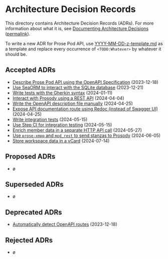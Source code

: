 # Architecture Decision Records

This directory contains Architecture Decision Records (ADRs).
For more information about what it is, see [Documenting Architecture Decisions][adr]
([permalink][adr-permalink]).

To write a new ADR for Prose Pod API, use [YYYY-MM-DD-z-template.md](./YYYY-MM-DD-z-template.md)
as a template and replace every occurrence of `<TODO:Whatever>` by whatever it should be.

## Accepted ADRs

- [Describe Prose Pod API using the OpenAPI Specification](./2023-12-18-a-describe-with-openapi.md) (2023-12-18)
- [Use SeaORM to interact with the SQLite database](./2023-12-21-a-use-sea-orm.md) (2023-12-21)
- [Write tests with the Gherkin syntax](./2024-01-11-a-write-tests-in-gherkin.md) (2024-01-11)
- [Interact with Prosody using a REST API](./2024-04-04-a-prosody-rest-api.md) (2024-04-04)
- [Write the OpenAPI description file manually](./2024-04-25-a-write-openapi-manually.md) (2024-04-25)
- [Expose API documentation route using Redoc (instead of Swagger UI)](./2024-04-25-b-use-redoc-instead-of-swagger-ui.md) (2024-04-25)
- [Write integration tests](./2024-05-15-a-integration-testing.md) (2024-05-15)
- [Use Step CI for integration testing](./2024-05-15-b-step-ci-for-integration-testing.md) (2024-05-15)
- [Enrich member data in a separate HTTP API call](./2024-05-27-a-lazily-enriching-member-data.md) (2024-05-27)
- [Use `prose-xmpp` and `mod_rest` to send stanzas to Prosody](./2024-06-05-a-prose-xmpp-and-mod_rest-to-send-stanzas.md) (2024-06-05)
- [Store workspace data in a vCard](./2024-07-14-a-store-workspace-data-in-xmpp-vcard.md) (2024-07-14)

## Proposed ADRs

- ø

## Superseded ADRs

- ø

## Deprecated ADRs

- [Automatically detect OpenAPI routes](./2023-12-18-b-generate-openapi-description.md) (2023-12-18)

## Rejected ADRs

- ø

[adr]: https://cognitect.com/blog/2011/11/15/documenting-architecture-decisions "Documenting Architecture Decisions | Cognitect"
[adr-permalink]: https://web.archive.org/web/20240104230549/https://cognitect.com/blog/2011/11/15/documenting-architecture-decisions "Documenting Architecture Decisions | Wayback Machine"
